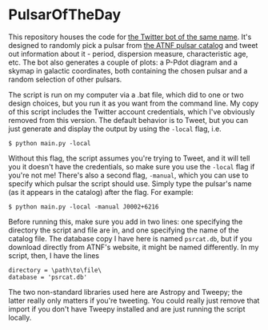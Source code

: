 # PulsarOfTheDay

This repository houses the code for [the Twitter bot of the same name](https://twitter.com/PulsarOfTheDay). It's designed to randomly pick a pulsar from [the ATNF pulsar catalog](https://www.atnf.csiro.au/research/pulsar/psrcat/) and tweet out information about it - period, dispersion measure, characteristic age, etc. The bot also generates a couple of plots: a P-Pdot diagram and a skymap in galactic coordinates, both containing the chosen pulsar and a random selection of other pulsars.

The script is run on my computer via a .bat file, which did to one or two design choices, but you run it as you want from the command line. My copy of this script includes the Twitter account credentials, which I've obviously removed from this version. The default behavior is to Tweet, but you can just generate and display the output by using the `-local` flag, i.e.
```
$ python main.py -local
```
Without this flag, the script assumes you're trying to Tweet, and it will tell you it doesn't have the credentials, so make sure you use the `-local` flag if you're not me! There's also a second flag, `-manual`, which you can use to specify which pulsar the script should use. Simply type the pulsar's name (as it appears in the catalog) after the flag. For example:
```
$ python main.py -local -manual J0002+6216
```
Before running this, make sure you add in two lines: one specifying the directory the script and file are in, and one specifying the name of the catalog file. The database copy I have here is named `psrcat.db`, but if you download directly from ATNF's website, it might be named differently. In my script, then, I have the lines
```
directory = \path\to\file\
database = 'psrcat.db'
```
The two non-standard libraries used here are Astropy and Tweepy; the latter really only matters if you're tweeting. You could really just remove that import if you don't have Tweepy installed and are just running the script locally.
